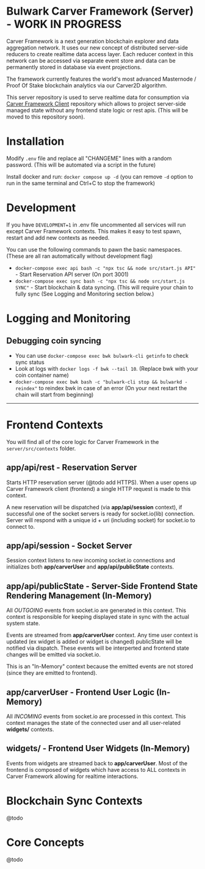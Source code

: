 # Bulwark Carver Framework (Server) - WORK IN PROGRESS

Carver Framework is a next generation blockchain explorer and data aggregation network. It uses our new concept of distributed server-side reducers to create realtime data access layer. Each reducer context in this network can be accessed via separate event store and data can be permanently stored in database via event projections.

The framework currently features the world's most advanced Masternode / Proof Of Stake blockchain analytics via our Carver2D algorithm.

This server repository is used to serve realtime data for consumption via [Carver Framework Client](https://github.com/bulwark-crypto/carver-blockchain-framework-client) repository which allows to project server-side managed state without any frontend state logic or rest apis. (This will be moved to this repository soon).

# Installation

Modify `.env` file and replace all "CHANGEME" lines with a random password. (This will be automated via a script in the future)

Install docker and run: `docker compose up -d` (you can remove `-d` option to run in the same terminal and Ctrl+C to stop the framework)

# Development

If you have `DEVELOPMENT=1` in .env file uncommented all services will run except Carver Framework contexts. This makes it easy to test spawn, restart and add new contexts as needed.

You can use the following commands to pawn the basic namespaces. (These are all ran automatically without development flag)

- `docker-compose exec api bash -c "npx tsc && node src/start.js API"` - Start Reservation API server (On port 3001)
- `docker-compose exec sync bash -c "npx tsc && node src/start.js SYNC"` - Start blockchain & data syncing. (This will require your chain to fully sync (See Logging and Monitoring section below.)

# Logging and Monitoring

## Debugging coin syncing

- You can use `docker-compose exec bwk bulwark-cli getinfo` to check sync status 
- Look at logs with `docker logs -f bwk --tail 10`. (Replace bwk with your coin container name)
- `docker-compose exec bwk bash -c "bulwark-cli stop && bulwarkd -reindex"` to reindex bwk in case of an error (On your next restart the chain will start from beginning)

---

# Frontend Contexts

You will find all of the core logic for Carver Framework in the `server/src/contexts` folder.

## app/api/rest - Reservation Server

Starts HTTP reservation server (@todo add HTTPS). When a user opens up Carver Framework client (frontend) a single HTTP request is made to this context. 

A new reservation will be dispatched (via **app/api/session** context), if successful one of the socket servers is ready for socket.io(lib) connection. Server will respond with a unique id + uri (including socket) for socket.io to connect to.

## app/api/session - Socket Server

Session context listens to new incoming socket.io connections and initializes both **app/carverUser** and **app/api/publicState** contexts. 

## app/api/publicState - Server-Side Frontend State Rendering Management (In-Memory)

All *OUTGOING* events from socket.io are generated in this context. This context is responsible for keeping displayed state in sync with the actual system state.  

Events are streamed from **app/carverUser** context. Any time user context is updated (ex widget is added or widget is changed) publicState will be notified via dispatch. These events will be interperted and frontend state changes will be emitted via socket.io.

This is an "In-Memory" context because the emitted events are not stored (since they are emitted to frontend).

## app/carverUser - Frontend User Logic (In-Memory)

All *INCOMING* events from socket.io are processed in this context. This context manages the state of the connected user and all user-related **widgets/** contexts.

## widgets/ - Frontend User Widgets (In-Memory)

Events from widgets are streamed back to **app/carverUser**. Most of the frontend is composed of widgets which have access to ALL contexts in Carver Framework allowing for realtime interactions.

# Blockchain Sync Contexts

@todo

# Core Concepts

@todo